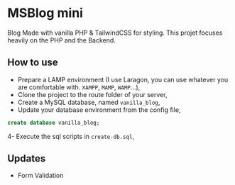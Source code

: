# MSBlog mini

Blog Made with vanilla PHP & TailwindCSS for styling.
This projet focuses heavily on the PHP and the Backend.

## How to use
- Prepare a LAMP environment (I use Laragon, you can use whatever you are comfortable with. `XAMPP`, `MAMP`, `WAMP`...),
- Clone the project to the route folder of your server,
- Create a MySQL database, named `vanilla_blog`,
- Update your database environment from the config file,
```sql
create database vanilla_blog;
```
4- Execute the sql scripts in `create-db.sql`,

## Updates

- Form Validation